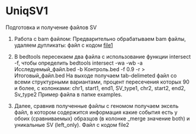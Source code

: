 # UniqSV1
Подготовка и получение файлов SV
1. Работа с bam файлом:
  Предварительно обрабатываем bam файлы, удаляем дупликаты: файл с кодом [file1](https://github.com/ZakirovaDd/UniqSV1/blob/main/file1)

2. В bedtools пересекаем два файла с использование функции intersect -f, чтобы определить
   bedtools intersect -wa -wb -a Исследуемый_файл.bed -b Контроль.bed -f 0.9 -r  >  Итоговый_файл.bed
  На выходе получаем tab-delimeted файл со всеми структурными вариантами, процент пересечения которых 90 и более, с колонками: chr1, start1, end1, SV_type1, chr2, start2, end2, Sv_type2
Пример файла в папке examples.
4. Далее, сравнив полученные файлы с геномом получаем эксель файл, в котором содержится информация какие события есть у обоих (сравниваемых) образцов (в колонке _merge значение both) и уникальные SV (left_only).
   Файл с кодом file2
